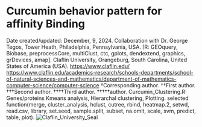 # Curcumin behavior pattern for affinity Binding
Date created/updated: December, 9, 2024. Collaboration with Dr. George Tegos, Tower Heath, Philadelphia, Pennsylvania, USA. 
[R: GEOquery, Biobase, preprocessCore, multiClust, ctc, gplots, dendextend, graphics, grDevices, amap].
Claflin University, Orangeburg, South Carolina, United States of America (USA). 
https://www.claflin.edu/
https://www.claflin.edu/academics-research/schools-departments/school-of-natural-sciences-and-mathematics/department-of-mathematics-computer-science/computer-science
†Corresponding author. ††First author. †††Second author. ††††Third author. †††††author.
Curcumin_Clustering.R: Genes/proteins Kmeans analysis, Hierarchal clustering, Plotting.
selected function(merge, cluster_analysis, hclust, cutree, rbind, heatmap.2, setwd, read.csv, library, set.seed, sample.split, subset, na.omit, scale, svm, predict, table, plot).
![Claflin_University_Seal](https://github.com/user-attachments/assets/dffd9113-848f-437d-8746-71eee8351c65)
